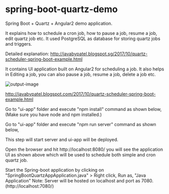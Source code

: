 # spring-boot-quartz-demo
Spring Boot + Quartz + Angular2 demo application. 

It explains how to schedule a cron job, how to pause a job, resume a job, edit quartz job etc. 
It used PostgreSQL as database for storing quartz jobs and triggers.

Detailed explanation: http://javabypatel.blogspot.sg/2017/10/quartz-scheduler-spring-boot-example.html

It contains UI application built on Angular2 for scheduling a job.
It also helps in Editing a job, you can also pause a job, resume a job, delete a job etc.

 ![output-image](https://1.bp.blogspot.com/-wdA6K1d_bj8/Wdun-8Sj7zI/AAAAAAAACIE/OXwEYjvnCWsHDaz7PGyLuzUr_jAiR6JagCLcBGAs/s1600/spring-quartz-scheduler-angular2-ui.PNG) 


http://javabypatel.blogspot.com/2017/10/quartz-scheduler-spring-boot-example.html


Go to "ui-app" folder and execute "npm install" command as shown below, (Make sure you have node and npm installed.)


Go to "ui-app" folder and execute "npm run server" command as shown below,


This step will start server and ui-app will be deployed.

Open the browser and hit http://localhost:8080/ you will see the application UI as shown above which will be used to schedule both simple and cron quartz job.

Start the Spring-boot application by clicking on "SpringBootQuartzAppApplication.java" > Right click, Run as, "Java Application"
Note: Server will be hosted on localhost and port as 7080. (http://localhost:7080/)